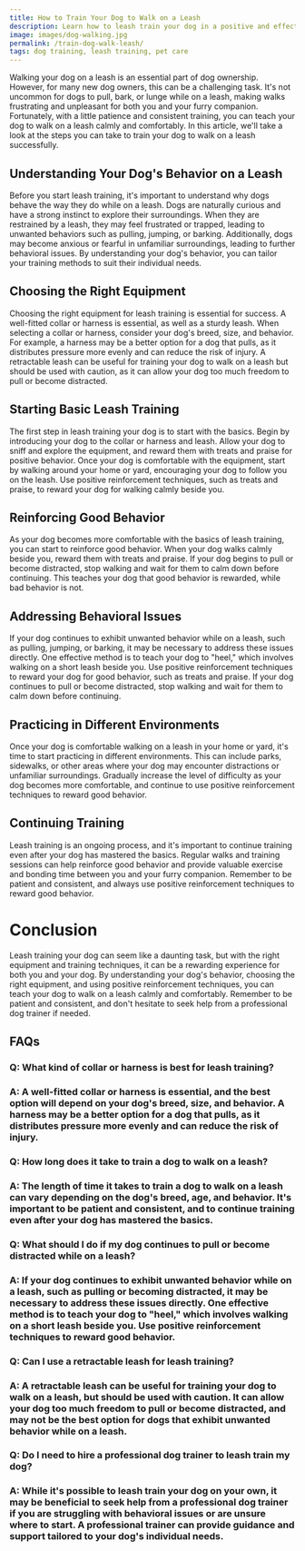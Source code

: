 ```yaml
---
title: How to Train Your Dog to Walk on a Leash
description: Learn how to leash train your dog in a positive and effective way. Follow these simple steps to teach your dog to walk calmly on a leash.
image: images/dog-walking.jpg
permalink: /train-dog-walk-leash/
tags: dog training, leash training, pet care
---
```


Walking your dog on a leash is an essential part of dog ownership. However, for many new dog owners, this can be a challenging task. It's not uncommon for dogs to pull, bark, or lunge while on a leash, making walks frustrating and unpleasant for both you and your furry companion. Fortunately, with a little patience and consistent training, you can teach your dog to walk on a leash calmly and comfortably. In this article, we'll take a look at the steps you can take to train your dog to walk on a leash successfully.

## Understanding Your Dog's Behavior on a Leash
Before you start leash training, it's important to understand why dogs behave the way they do while on a leash. Dogs are naturally curious and have a strong instinct to explore their surroundings. When they are restrained by a leash, they may feel frustrated or trapped, leading to unwanted behaviors such as pulling, jumping, or barking. Additionally, dogs may become anxious or fearful in unfamiliar surroundings, leading to further behavioral issues. By understanding your dog's behavior, you can tailor your training methods to suit their individual needs.

## Choosing the Right Equipment
Choosing the right equipment for leash training is essential for success. A well-fitted collar or harness is essential, as well as a sturdy leash. When selecting a collar or harness, consider your dog's breed, size, and behavior. For example, a harness may be a better option for a dog that pulls, as it distributes pressure more evenly and can reduce the risk of injury. A retractable leash can be useful for training your dog to walk on a leash but should be used with caution, as it can allow your dog too much freedom to pull or become distracted.

## Starting Basic Leash Training
The first step in leash training your dog is to start with the basics. Begin by introducing your dog to the collar or harness and leash. Allow your dog to sniff and explore the equipment, and reward them with treats and praise for positive behavior. Once your dog is comfortable with the equipment, start by walking around your home or yard, encouraging your dog to follow you on the leash. Use positive reinforcement techniques, such as treats and praise, to reward your dog for walking calmly beside you.

## Reinforcing Good Behavior
As your dog becomes more comfortable with the basics of leash training, you can start to reinforce good behavior. When your dog walks calmly beside you, reward them with treats and praise. If your dog begins to pull or become distracted, stop walking and wait for them to calm down before continuing. This teaches your dog that good behavior is rewarded, while bad behavior is not.

## Addressing Behavioral Issues
If your dog continues to exhibit unwanted behavior while on a leash, such as pulling, jumping, or barking, it may be necessary to address these issues directly. One effective method is to teach your dog to "heel," which involves walking on a short leash beside you. Use positive reinforcement techniques to reward your dog for good behavior, such as treats and praise. If your dog continues to pull or become distracted, stop walking and wait for them to calm down before continuing.

## Practicing in Different Environments
Once your dog is comfortable walking on a leash in your home or yard, it's time to start practicing in different environments. This can include parks, sidewalks, or other areas where your dog may encounter distractions or unfamiliar surroundings. Gradually increase the level of difficulty as your dog becomes more comfortable, and continue to use positive reinforcement techniques to reward good behavior.

## Continuing Training
Leash training is an ongoing process, and it's important to continue training even after your dog has mastered the basics. Regular walks and training sessions can help reinforce good behavior and provide valuable exercise and bonding time between you and your furry companion. Remember to be patient and consistent, and always use positive reinforcement techniques to reward good behavior.

# Conclusion
Leash training your dog can seem like a daunting task, but with the right equipment and training techniques, it can be a rewarding experience for both you and your dog. By understanding your dog's behavior, choosing the right equipment, and using positive reinforcement techniques, you can teach your dog to walk on a leash calmly and comfortably. Remember to be patient and consistent, and don't hesitate to seek help from a professional dog trainer if needed.

## FAQs
### Q: What kind of collar or harness is best for leash training?
### A: A well-fitted collar or harness is essential, and the best option will depend on your dog's breed, size, and behavior. A harness may be a better option for a dog that pulls, as it distributes pressure more evenly and can reduce the risk of injury.

### Q: How long does it take to train a dog to walk on a leash?
### A: The length of time it takes to train a dog to walk on a leash can vary depending on the dog's breed, age, and behavior. It's important to be patient and consistent, and to continue training even after your dog has mastered the basics.

### Q: What should I do if my dog continues to pull or become distracted while on a leash?
### A: If your dog continues to exhibit unwanted behavior while on a leash, such as pulling or becoming distracted, it may be necessary to address these issues directly. One effective method is to teach your dog to "heel," which involves walking on a short leash beside you. Use positive reinforcement techniques to reward good behavior.

### Q: Can I use a retractable leash for leash training?
### A: A retractable leash can be useful for training your dog to walk on a leash, but should be used with caution. It can allow your dog too much freedom to pull or become distracted, and may not be the best option for dogs that exhibit unwanted behavior while on a leash.

### Q: Do I need to hire a professional dog trainer to leash train my dog?
### A: While it's possible to leash train your dog on your own, it may be beneficial to seek help from a professional dog trainer if you are struggling with behavioral issues or are unsure where to start. A professional trainer can provide guidance and support tailored to your dog's individual needs.